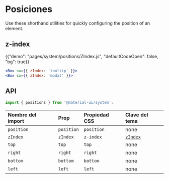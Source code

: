 # Posiciones

<p class="description">Use these shorthand utilities for quickly configuring the position of an element.</p>

## z-index

{{"demo": "pages/system/positions/ZIndex.js", "defaultCodeOpen": false, "bg": true}}

```jsx
<Box sx={{ zIndex: 'tooltip' }}>
<Box sx={{ zIndex: 'modal' }}>
```

## API

```js
import { positions } from '@material-ui/system';
```

| Nombre del import | Prop       | Propiedad CSS | Clave del tema                                                 |
|:----------------- |:---------- |:------------- |:-------------------------------------------------------------- |
| `position`        | `position` | `position`    | none                                                           |
| `zIndex`          | `zIndex`   | `z-index`     | [`zIndex`](/customization/default-theme/?expand-path=$.zIndex) |
| `top`             | `top`      | `top`         | none                                                           |
| `right`           | `right`    | `right`       | none                                                           |
| `bottom`          | `bottom`   | `bottom`      | none                                                           |
| `left`            | `left`     | `left`        | none                                                           |
